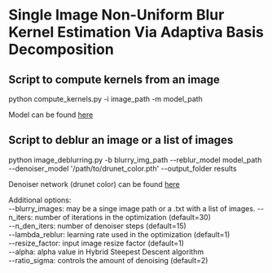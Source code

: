 # Single Image Non-Uniform Blur Kernel Estimation Via Adaptiva Basis Decomposition


## Script to compute kernels from an image

python compute_kernels.py -i image_path -m model_path

Model can be found [here](https://www.dropbox.com/s/410672buqv3a881/ADE_L1_LeakyRelu_epoch200_epoch150_epoch150_epoch200_epoch200.pkl?dl=0)

## Script to deblur an image or a list of images

python image_deblurring.py -b blurry_img_path --reblur_model model_path --denoiser_model '/path/to/drunet_color.pth'  --output_folder results

Denoiser network (drunet color) can be found [here](https://drive.google.com/file/d/1KDn0ok5Q6dJtAAIBBkiFbHl1ms9kVezz/view?usp=sharing)

Additional options:   
  --blurry_images: may be a singe image path or a .txt with a list of images. 
  --n_iters: number of iterations in the optimization (default=30)     
  --n_den_iters: number of denoiser steps (default=15)     
  --lambda_reblur: learning rate used in the optimization (default=1)     
  --resize_factor: input image resize factor (default=1)     
  --alpha: alpha value in Hybrid Steepest Descent algorithm     
  --ratio_sigma: controls the amount of denoising (default=2)      


